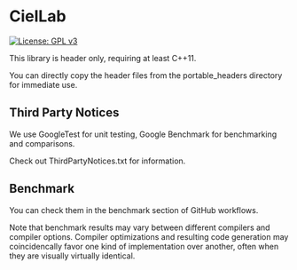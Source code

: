 # CielLab

[![License: GPL v3](https://img.shields.io/badge/License-GPLv3-blue.svg)](https://www.gnu.org/licenses/gpl-3.0)

This library is header only, requiring at least C++11.

You can directly copy the header files from the portable_headers directory for immediate use.

## Third Party Notices

We use GoogleTest for unit testing, Google Benchmark for benchmarking and comparisons.

Check out ThirdPartyNotices.txt for information.

## Benchmark

You can check them in the benchmark section of GitHub workflows.

Note that benchmark results may vary between different compilers and compiler options. Compiler optimizations and resulting code generation may coincidencally favor one kind of implementation over another, often when they are visually virtually identical.
